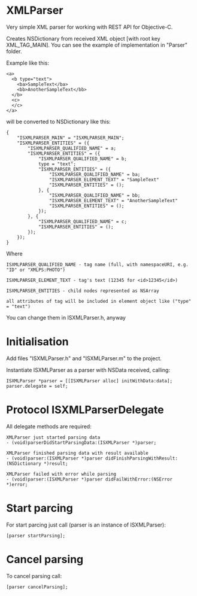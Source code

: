 XMLParser
=========

Very simple XML parser for working with REST API for Objective-C.

Creates NSDictionary from received XML object [with root key XML_TAG_MAIN].
You can see the example of implementation in "Parser" folder.

Example like this:

    <a>
      <b type="text">
        <ba>SampleText</ba>
        <bb>AnotherSampleText</bb>
      </b>
      <c>
      </c>
    </a>
  

will be converted to NSDictionary like this:

    {
        "ISXMLPARSER_MAIN" = "ISXMLPARSER_MAIN";
        "ISXMLPARSER_ENTITIES" = ({
            "ISXMLPARSER_QUALIFIED_NAME" = a;
            "ISXMLPARSER_ENTITIES" = ({
                "ISXMLPARSER_QUALIFIED_NAME" = b;
                type = "text";
                "ISXMLPARSER_ENTITIES" = ({
                    "ISXMLPARSER_QUALIFIED_NAME" = ba;
                    "ISXMLPARSER_ELEMENT_TEXT" = "SampleText"
                    "ISXMLPARSER_ENTITIES" = ();
                }, {
                    "ISXMLPARSER_QUALIFIED_NAME" = bb;
                    "ISXMLPARSER_ELEMENT_TEXT" = "AnotherSampleText"
                    "ISXMLPARSER_ENTITIES" = ();
                });
            }, {
                "ISXMLPARSER_QUALIFIED_NAME" = c;
                "ISXMLPARSER_ENTITIES" = ();
            });
        });
    }

Where
  
    ISXMLPARSER_QUALIFIED_NAME - tag name (full, with namespaceURI, e.g. "ID" or "XMLPS:PHOTO")
  
    ISXMLPARSER_ELEMENT_TEXT - tag's text (12345 for <id>12345</id>)
  
    ISXMLPARSER_ENTITIES - child nodes represented as NSArray
  
    all attributes of tag will be included in element object like ("type" = "text")
  

You can change them in ISXMLParser.h, anyway


Initialisation
==============

Add files "ISXMLParser.h" and "ISXMLParser.m" to the project.

Instantiate ISXMLParser as a parser with NSData received, calling:

    ISXMLParser *parser = [[ISXMLParser alloc] initWithData:data];
    parser.delegate = self;


Protocol ISXMLParserDelegate
============================
All delegate methods are required:
    
    XMLParser just started parsing data
    - (void)parserDidStartParsingData:(ISXMLParser *)parser;
  
    XMLParser finished parsing data with result available
    - (void)parser:(ISXMLParser *)parser didFinishParsingWithResult:(NSDictionary *)result;
  
    XMLParser failed with error while parsing
    - (void)parser:(ISXMLParser *)parser didFailWithError:(NSError *)error;
  

Start parcing
=============

For start parcing just call (parser is an instance of ISXMLParser):
  
    [parser startParsing];
  

Cancel parsing
==============

To cancel parsing call:
    
    [parser cancelParsing];
  
  
